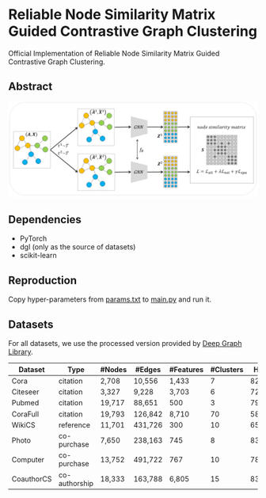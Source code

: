 # Reliable Node Similarity Matrix Guided Contrastive Graph Clustering

Official Implementation of Reliable Node Similarity Matrix Guided Contrastive Graph Clustering.



## Abstract

![Overview](./Overview.png)



## Dependencies

- PyTorch
- dgl (only as the source of datasets)
- scikit-learn



## Reproduction

Copy hyper-parameters from [params.txt](./params.txt) to [main.py](./main.py) and run it.



## Datasets

For all datasets, we use the processed version provided by [Deep Graph Library](https://github.com/dmlc/dgl).

| Dataset    | Type          | #Nodes | #Edges  | #Features | #Clusters | Homo   |
| ---------- | ------------- | ------ | ------- | --------- | --------- | ------ |
| Cora       | citation      | 2,708  | 10,556  | 1,433     | 7         | 82.52% |
| Citeseer   | citation      | 3,327  | 9,228   | 3,703     | 6         | 72.22% |
| Pubmed     | citation      | 19,717 | 88,651  | 500       | 3         | 79.24% |
| CoraFull   | citation      | 19,793 | 126,842 | 8,710     | 70        | 58.61% |
| WikiCS     | reference     | 11,701 | 431,726 | 300       | 10        | 65.88% |
| Photo      | co-purchase   | 7,650  | 238,163 | 745       | 8         | 83.65% |
| Computer   | co-purchase   | 13,752 | 491,722 | 767       | 10        | 78.53% |
| CoauthorCS | co-authorship | 18,333 | 163,788 | 6,805     | 15        | 83.20% |


